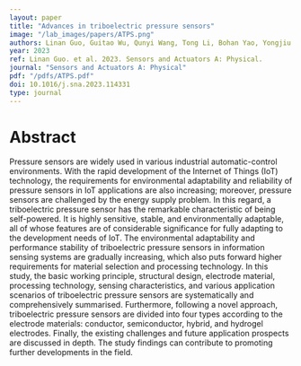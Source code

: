 ```yaml
---
layout: paper
title: "Advances in triboelectric pressure sensors"
image: "/lab_images/papers/ATPS.png"
authors: Linan Guo, Guitao Wu, Qunyi Wang, Tong Li, Bohan Yao, Yongjiu Zou, Minyi Xu
year: 2023
ref: Linan Guo. et al. 2023. Sensors and Actuators A: Physical.
journal: "Sensors and Actuators A: Physical"
pdf: "/pdfs/ATPS.pdf"
doi: 10.1016/j.sna.2023.114331
type: journal
---
```


# Abstract

Pressure sensors are widely used in various industrial automatic-control environments. With the rapid development of the Internet of Things (IoT) technology, the requirements for environmental adaptability and reliability of pressure sensors in IoT applications are also increasing; moreover, pressure sensors are challenged by the energy supply problem. In this regard, a triboelectric pressure sensor has the remarkable characteristic of being self-powered. It is highly sensitive, stable, and environmentally adaptable, all of whose features are of considerable significance for fully adapting to the development needs of IoT. The environmental adaptability and performance stability of triboelectric pressure sensors in information sensing systems are gradually increasing, which also puts forward higher requirements for material selection and processing technology. In this study, the basic working principle, structural design, electrode material, processing technology, sensing characteristics, and various application scenarios of triboelectric pressure sensors are systematically and comprehensively summarised. Furthermore, following a novel approach, triboelectric pressure sensors are divided into four types according to the electrode materials: conductor, semiconductor, hybrid, and hydrogel electrodes. Finally, the existing challenges and future application prospects are discussed in depth. The study findings can contribute to promoting further developments in the field.



